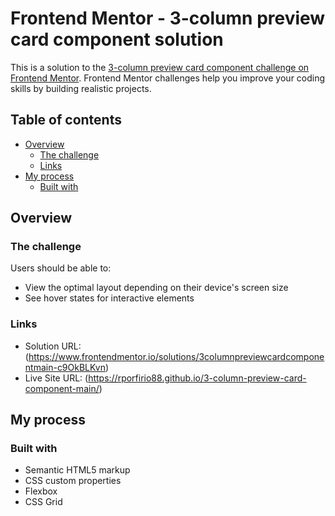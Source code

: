 # Frontend Mentor - 3-column preview card component solution

This is a solution to the [3-column preview card component challenge on Frontend Mentor](https://www.frontendmentor.io/challenges/3column-preview-card-component-pH92eAR2-). Frontend Mentor challenges help you improve your coding skills by building realistic projects. 

## Table of contents

- [Overview](#overview)
  - [The challenge](#the-challenge)
  - [Links](#links)
- [My process](#my-process)
  - [Built with](#built-with)

## Overview

### The challenge

Users should be able to:

- View the optimal layout depending on their device's screen size
- See hover states for interactive elements

### Links

- Solution URL: (https://www.frontendmentor.io/solutions/3columnpreviewcardcomponentmain-c9OkBLKvn)
- Live Site URL: (https://rporfirio88.github.io/3-column-preview-card-component-main/)

## My process

### Built with

- Semantic HTML5 markup
- CSS custom properties
- Flexbox
- CSS Grid

  



